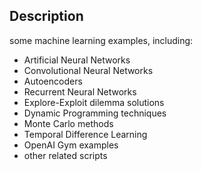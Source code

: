 ## Description
some machine learning examples, including:
- Artificial Neural Networks
- Convolutional Neural Networks
- Autoencoders
- Recurrent Neural Networks
- Explore-Exploit dilemma solutions
- Dynamic Programming techniques
- Monte Carlo methods
- Temporal Difference Learning
- OpenAI Gym examples
- other related scripts
